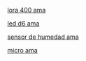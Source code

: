 [lora 400 ama](https://datasheet.lcsc.com/lcsc/2201210930_Chengdu-Ebyte-Elec-Tech-E22-400T30S_C2971740.pdf)

[led d6 ama](https://datasheet.lcsc.com/lcsc/2301111130_XINGLIGHT-XL-5050RGBC-WS2812B_C2843785.pdf)

[sensor de humedad ama](https://datasheet.lcsc.com/lcsc/1810271112_Texas-Instruments-HDC1080DMBR_C82227.pdf)

[micro ama](https://www.st.com/resource/en/datasheet/stm32g0b1cc.pdf)
